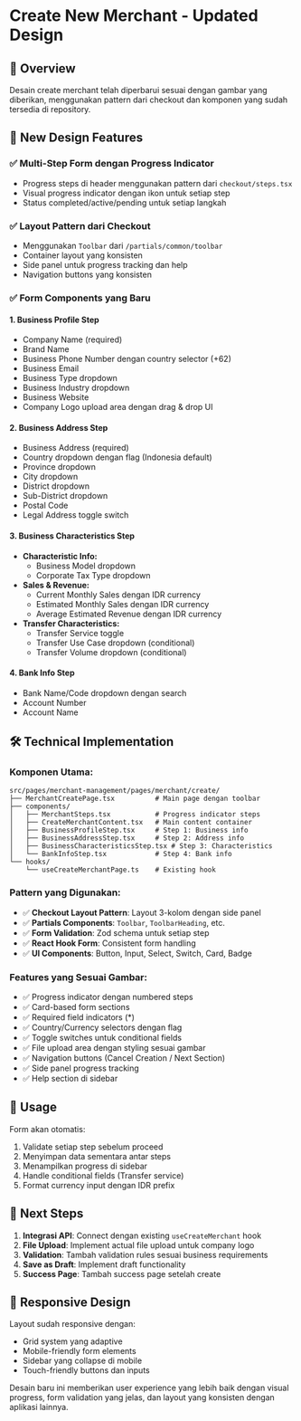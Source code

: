 # Create New Merchant - Updated Design

## 📝 Overview

Desain create merchant telah diperbarui sesuai dengan gambar yang diberikan, menggunakan pattern dari checkout dan komponen yang sudah tersedia di repository.

## 🎨 New Design Features

### ✅ **Multi-Step Form dengan Progress Indicator**
- Progress steps di header menggunakan pattern dari `checkout/steps.tsx`
- Visual progress indicator dengan ikon untuk setiap step
- Status completed/active/pending untuk setiap langkah

### ✅ **Layout Pattern dari Checkout**
- Menggunakan `Toolbar` dari `/partials/common/toolbar`
- Container layout yang konsisten
- Side panel untuk progress tracking dan help
- Navigation buttons yang konsisten

### ✅ **Form Components yang Baru**

#### 1. **Business Profile Step**
- Company Name (required)
- Brand Name
- Business Phone Number dengan country selector (+62)
- Business Email
- Business Type dropdown
- Business Industry dropdown
- Business Website
- Company Logo upload area dengan drag & drop UI

#### 2. **Business Address Step**  
- Business Address (required)
- Country dropdown dengan flag (Indonesia default)
- Province dropdown
- City dropdown  
- District dropdown
- Sub-District dropdown
- Postal Code
- Legal Address toggle switch

#### 3. **Business Characteristics Step**
- **Characteristic Info:**
  - Business Model dropdown
  - Corporate Tax Type dropdown
- **Sales & Revenue:**
  - Current Monthly Sales dengan IDR currency
  - Estimated Monthly Sales dengan IDR currency
  - Average Estimated Revenue dengan IDR currency
- **Transfer Characteristics:**
  - Transfer Service toggle
  - Transfer Use Case dropdown (conditional)
  - Transfer Volume dropdown (conditional)

#### 4. **Bank Info Step**
- Bank Name/Code dropdown dengan search
- Account Number
- Account Name

## 🛠 **Technical Implementation**

### **Komponen Utama:**
```
src/pages/merchant-management/pages/merchant/create/
├── MerchantCreatePage.tsx          # Main page dengan toolbar
├── components/
│   ├── MerchantSteps.tsx           # Progress indicator steps
│   ├── CreateMerchantContent.tsx   # Main content container
│   ├── BusinessProfileStep.tsx     # Step 1: Business info
│   ├── BusinessAddressStep.tsx     # Step 2: Address info  
│   ├── BusinessCharacteristicsStep.tsx # Step 3: Characteristics
│   └── BankInfoStep.tsx            # Step 4: Bank info
└── hooks/
    └── useCreateMerchantPage.ts    # Existing hook
```

### **Pattern yang Digunakan:**
- ✅ **Checkout Layout Pattern**: Layout 3-kolom dengan side panel
- ✅ **Partials Components**: `Toolbar`, `ToolbarHeading`, etc.
- ✅ **Form Validation**: Zod schema untuk setiap step
- ✅ **React Hook Form**: Consistent form handling
- ✅ **UI Components**: Button, Input, Select, Switch, Card, Badge

### **Features yang Sesuai Gambar:**
- ✅ Progress indicator dengan numbered steps
- ✅ Card-based form sections
- ✅ Required field indicators (*)
- ✅ Country/Currency selectors dengan flag
- ✅ Toggle switches untuk conditional fields
- ✅ File upload area dengan styling sesuai gambar
- ✅ Navigation buttons (Cancel Creation / Next Section)
- ✅ Side panel progress tracking
- ✅ Help section di sidebar

## 🎯 **Usage**

Form akan otomatis:
1. Validate setiap step sebelum proceed
2. Menyimpan data sementara antar steps
3. Menampilkan progress di sidebar
4. Handle conditional fields (Transfer service)
5. Format currency input dengan IDR prefix

## 🚀 **Next Steps**

1. **Integrasi API**: Connect dengan existing `useCreateMerchant` hook
2. **File Upload**: Implement actual file upload untuk company logo
3. **Validation**: Tambah validation rules sesuai business requirements
4. **Save as Draft**: Implement draft functionality
5. **Success Page**: Tambah success page setelah create

## 📱 **Responsive Design**

Layout sudah responsive dengan:
- Grid system yang adaptive
- Mobile-friendly form elements
- Sidebar yang collapse di mobile
- Touch-friendly buttons dan inputs

Desain baru ini memberikan user experience yang lebih baik dengan visual progress, form validation yang jelas, dan layout yang konsisten dengan aplikasi lainnya.
